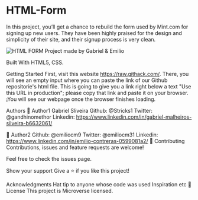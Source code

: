 # HTML-Form
In this project, you’ll get a chance to rebuild the form used by Mint.com for signing up new users. They have been highly praised for the design and simplicity of their site, and their signup process is very clean.

![HTML FORM Project made by Gabriel & Emilio](Image/ScreenSS.png?raw=true "HTML FORM Project made by Gabriel & Emilio")

Built With HTML5, CSS.

Getting Started First, visit this website https://raw.githack.com/. There, you will see an empty input where you can paste the link of our Github repositorie's html file. This is going to give you a link right below a text "Use this URL in production"; please copy that link and paste it on your browser. ¡You will see our webpage once the browser finishes loading.

Authors 👤 
Author1 Gabriel Sliveira
Github: @Stricks1 
Twitter: @gandhinomethor 
Linkedin: https://www.linkedin.com/in/gabriel-malheiros-silveira-b6632061/ 

👤 Author2
Github: @emiliocm9
Twitter: @emiliocm31 Linkedin: https://www.linkedin.com/in/emilio-contreras-0599081a2/ 🤝 Contributing Contributions, issues and feature requests are welcome!

Feel free to check the issues page.

Show your support Give a ⭐️ if you like this project!

Acknowledgments Hat tip to anyone whose code was used Inspiration etc 📝 License This project is Microverse licensed.
